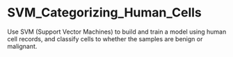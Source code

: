# SVM_Categorizing_Human_Cells
Use SVM (Support Vector Machines) to build and train a model using human cell records, and classify cells to whether the samples are benign or malignant.
